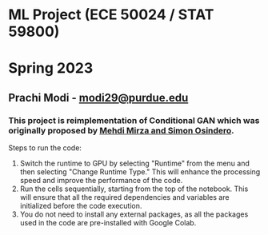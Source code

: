 # ML Project (ECE 50024 / STAT 59800)
# Spring 2023
## Prachi Modi - modi29@purdue.edu
### This project is reimplementation of Conditional GAN which was originally proposed by [Mehdi Mirza and Simon Osindero](https://arxiv.org/abs/1411.1784).

Steps to run the code:

1. Switch the runtime to GPU by selecting "Runtime" from the menu and then selecting "Change Runtime Type." This will enhance the processing speed and improve the performance of the code.
2. Run the cells sequentially, starting from the top of the notebook. This will ensure that all the required dependencies and variables are initialized before the code execution.
3. You do not need to install any external packages, as all the packages used in the code are pre-installed with Google Colab.

